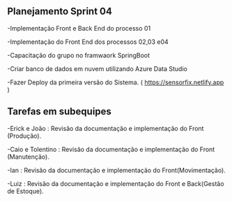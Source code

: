 ## Planejamento Sprint 04 
-Implementação Front e Back End do processo 01

-Implementação do Front End dos processos 02,03 e04

-Capacitação do grupo no framwaork SpringBoot

-Criar banco de dados em nuvem utilizando Azure Data Studio 

-Fazer Deploy da primeira versão do Sistema. ( https://sensorfix.netlify.app )

## Tarefas em subequipes
-Erick e João : Revisão da documentação e implementação do Front (Produção).

-Caio e Tolentino : Revisão da documentação e implementação do Front (Manutenção).

-Ian : Revisão da documentação e implementação do Front(Movimentação).

-Luiz : Revisão da documentação e implementação do Front e Back(Gestão de Estoque).
